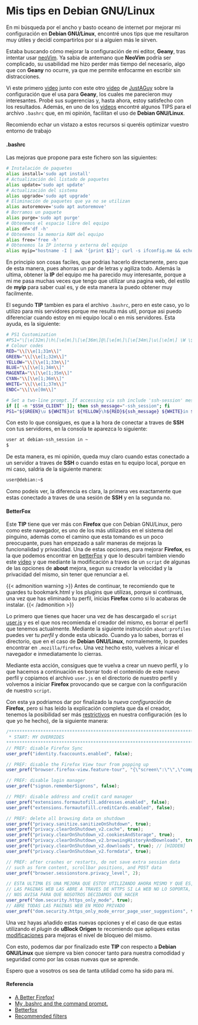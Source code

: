 # Mis tips en Debian GNU/Linux

En mi búsqueda por el ancho y basto oceano de internet por mejorar mi configuración en **Debian GNU/Linux**, encontré unos tips que me resultaron muy útiles y decidí compartirlos por si a alguien más le sirven.

<!--more-->

Estaba buscando cómo mejorar la configuración de mi editor, **Geany**, tras intentar usar [neoVim](/2022-12-19-cambiando-de-editor-neovim). Ya sabia de antemano que **NeoVim** podría ser complicado, su usabilidad me hizo perder más tiempo del necesario, algo que con **Geany** no ocurre, ya que me permite enfocarme en escribir sin distracciones.

Vi este primero [video](https://www.youtube.com/watch?v=EuwAf_qVj14) junto con este otro [video](https://www.youtube.com/watch?v=ZZGKICzIuzQ9) de [JustAGuy](https://www.youtube.com/@JustAGuyLinux) sobre la configuración que el usa para **Geany**, los cuales me parecieron muy interesantes. Probé sus sugerencias y, hasta ahora, estoy satisfecho con los resultados. Además, en uno de los [videos](https://www.youtube.com/watch?v=a_Ktv679xD0) encontré algunos TIPS para el archivo `.bashrc` que, en mi opinión, facilitan el uso de **Debian GNU/Linux**.

Recomiendo echar un vistazo a estos recursos si queréis optimizar vuestro entorno de trabajo

#### .bashrc
Las mejoras que propone para este fichero son las siguientes:
```bash
# Instalación de paquetes
alias install='sudo apt install'
# Actualización del listado de paquetes
alias update='sudo apt update'
# Actualización del sistema
alias upgrade='sudo apt upgrade'
# Eliminación de paquetes que ya no se utilizan
alias autoremove='sudo apt autoremove'
# Borramos un paquete
alias purge='sudo apt purge'
# Obtenemos el espacio libre del equipo
alias df='df -h'
# Obtenemos la memoria RAM del equipo
alias free='free -h'
# Obtenemos la IP interna y externa del equipo
alias myip="hostname -I | awk '{print $1}'; curl -s ifconfig.me && echo ' external ip'"
```
En principio son cosas faciles, que podrias hacerlo directamente, pero que de esta manera, pues ahorras un par de letras y agiliza todo. Además la ultima, obtener la **IP** del equipo me ha parecido muy interesante, porque a mi me pasa muchas veces que tengo que utilizar una pagina web, del estilo de **myip** para saber cual es, y de esta manera la puedo obtener muy facilmente.

El segundo **TIP** tambien es para el archivo `.bashrc`, pero en este caso, yo lo utilizo para mis servidores porque me resulta más util, porque asi puedo diferenciar cuando estoy en mi equipo local o en mis servidores. Esta ayuda, es la siguiente:
```bash
# PS1 Customization
#PS1="\[\e[32m\]\h\[\e[m\]\[\e[36m\]@\[\e[m\]\[\e[34m\]\u\[\e[m\] \W \$ "
# Colour codes
RED="\\[\\e[1;31m\\]"
GREEN="\\[\\e[1;32m\\]"
YELLOW="\\[\\e[1;33m\\]"
BLUE="\\[\\e[1;34m\\]"
MAGENTA="\\[\\e[1;35m\\]"
CYAN="\\[\\e[1;36m\\]"
WHITE="\\[\\e[1;37m\\]"
ENDC="\\[\\e[0m\\]"

# Set a two-line prompt. If accessing via ssh include 'ssh-session' message.
if [[ -n "$SSH_CLIENT" ]]; then ssh_message="-ssh_session"; fi
PS1="${GREEN}\u ${WHITE}at ${YELLOW}\h${RED}${ssh_message} ${WHITE}in ${BLUE}\w \n${CYAN}\$${ENDC} "
```
Con esto lo que consigues, es que a la hora de conectar a traves de **SSH** con tus servidores, en la consola te aparezca lo siguiente:
```bash
user at debian-ssh_session in ~
$
```
De esta manera, es mi opinión, queda muy claro cuando estas conectado a un servidor a traves de **SSH** o cuando estas en tu equipo local, porque en mi caso, saldria de la siguiente manera:
```bash
user@debian:~$
```
Como podeis ver, la diferencia es clara, la primera ves exactamente que estas conectado a traves de una sesión de **SSH** y en la segunda no.

#### BetterFox
Este **TIP** tiene que ver más con **Firefox** que con Debian GNU/Linux, pero como este navegador, es uno de los más utilizados en el sistema del pinguino, además como el camino que esta tomando es un poco preocupante, pues han empezado a salir maneras de mejoras la funcionalidad y privacidad. Una de estas opciones, para mejorar **Firefox**, es la que podemos encontrar en [betterFox](https://github.com/yokoffing/Betterfox) y que lo descubri tambien viendo este [video](https://www.youtube.com/watch?v=JuHIwCFx34Q) y que mediante la modificación a traves de un `script` de algunas de las opciones de **about** mejora, segun su creador la velocidad y la privacidad del mismo, sin tener que renunciar a el.

{{< admonition warning >}}
Antes de continuar, te recomiendo que te guardes tu bookmark.html y los plugins que utilizas, porque si continuas, una vez que has eliminado tu perfil, inicias **Firefox** como si lo acabaras de instalar.
{{< /admonition >}}

Lo primero que tienes que hacer una vez de has descargado el `script` [user.js](https://github.com/yokoffing/Betterfox/blob/main/user.js) y es el que nos recomienda el creador del mismo, es borrar el perfil que tenemos actualmente. Mediante la siguiente instrucción `about:profiles` puedes ver tu *perfil* y donde esta ubicado. Cuando ya lo sabes, borras el directorio, que en el caso de **Debian GNU/Linux**, normalemente, lo puedes encontrar en `.mozilla/firefox`. Una vez hecho esto, vuelves a inicar el navegador e inmediatamente lo cierras. 

Mediante esta acción, consigues que te vuelva a crear un nuevo perfil, y lo que hacemos a continuación es borrar todo el contenido de este nuevo perfil y copiamos el archivo `user.js` en el directorio de nuestro perfil y volvemos a iniciar **Firefox** provocando que se cargue con la configuración de nuestro `script`.

Con esta ya podriamos dar por finalizado la *nueva configuración* de **Firefox**, pero si has leido la explicación completa que da el creador, tenemos la posibilidad ser más [restrictivos](https://github.com/yokoffing/Betterfox/wiki/Optional-Hardening) en nuestra configuración (es lo que yo he hecho), de la siguiente manera:
```javascript
/****************************************************************************
 * START: MY OVERRIDES                                                      *
****************************************************************************/
// PREF: disable Firefox Sync
user_pref("identity.fxaccounts.enabled", false);

// PREF: disable the Firefox View tour from popping up
user_pref("browser.firefox-view.feature-tour", "{\"screen\":\"\",\"complete\":true}");

// PREF: disable login manager
user_pref("signon.rememberSignons", false);

// PREF: disable address and credit card manager
user_pref("extensions.formautofill.addresses.enabled", false);
user_pref("extensions.formautofill.creditCards.enabled", false);

// PREF: delete all browsing data on shutdown
user_pref("privacy.sanitize.sanitizeOnShutdown", true);
user_pref("privacy.clearOnShutdown_v2.cache", true);
user_pref("privacy.clearOnShutdown_v2.cookiesAndStorage", true);
user_pref("privacy.clearOnShutdown_v2.browsingHistoryAndDownloads", true);
user_pref("privacy.clearOnShutdown_v2.downloads", true); // [HIDDEN]
user_pref("privacy.clearOnShutdown_v2.formdata", true);

// PREF: after crashes or restarts, do not save extra session data
// such as form content, scrollbar positions, and POST data
user_pref("browser.sessionstore.privacy_level", 2);

// ESTA ULTIMA ES UNA MEJORA QUE ESTOY UTILIZANDO AHORA MISMO Y QUE ES, QUE TODAS
// LAS PAGINAS WEB LAS ABRE A TRAVES DE HTTPS SI LA WEB NO LO SOPORTA, 
// NOS AVISA PARA QUE NOSOTROS DECIDAMOS QUE HACER
user_pref("dom.security.https_only_mode", true);
// ABRE TODAS LAS PAGINAS WEB EN MODO PRIVADO
user_pref("dom.security.https_only_mode_error_page_user_suggestions", true);
```
Una vez hayas añadido estas nuevas opciones y el el caso de que estas utilizando el *plugin* de **uBlock Origen** te recomiendo que apliques estas [modificaciones](https://github.com/yokoffing/filterlists#guidelines) para mejoras el nivel de bloqueo del mismo.

Con esto, podemos dar por finalizado este **TIP** con respecto a **Debian GNU/Linux** que siempre va bien conocer tanto para nuestra comodidad y seguridad como por las cosas nuevas que se aprende.

Espero que a vosotros os sea de tanta utilidad como ha sido para mi.
#### Referencia
- [A Better Firefox!](https://www.youtube.com/watch?v=JuHIwCFx34Q)
- [My .bashrc and the command prompt.](https://www.youtube.com/watch?v=a_Ktv679xD0)
- [Betterfox](https://github.com/yokoffing/Betterfox)
- [Recommended filters](https://github.com/yokoffing/filterlists#guidelines)

